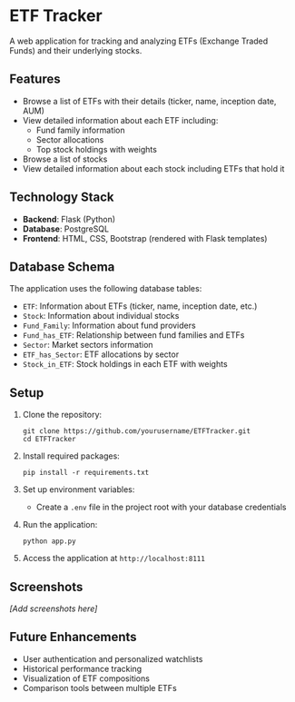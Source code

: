 # ETF Tracker

A web application for tracking and analyzing ETFs (Exchange Traded Funds) and their underlying stocks.

## Features

- Browse a list of ETFs with their details (ticker, name, inception date, AUM)
- View detailed information about each ETF including:
  - Fund family information
  - Sector allocations
  - Top stock holdings with weights
- Browse a list of stocks
- View detailed information about each stock including ETFs that hold it

## Technology Stack

- **Backend**: Flask (Python)
- **Database**: PostgreSQL
- **Frontend**: HTML, CSS, Bootstrap (rendered with Flask templates)

## Database Schema

The application uses the following database tables:
- `ETF`: Information about ETFs (ticker, name, inception date, etc.)
- `Stock`: Information about individual stocks
- `Fund_Family`: Information about fund providers
- `Fund_has_ETF`: Relationship between fund families and ETFs
- `Sector`: Market sectors information
- `ETF_has_Sector`: ETF allocations by sector
- `Stock_in_ETF`: Stock holdings in each ETF with weights

## Setup

1. Clone the repository:
   ```
   git clone https://github.com/yourusername/ETFTracker.git
   cd ETFTracker
   ```

2. Install required packages:
   ```
   pip install -r requirements.txt
   ```

3. Set up environment variables:
   - Create a `.env` file in the project root with your database credentials

4. Run the application:
   ```
   python app.py
   ```

5. Access the application at `http://localhost:8111`

## Screenshots

*[Add screenshots here]*

## Future Enhancements

- User authentication and personalized watchlists
- Historical performance tracking
- Visualization of ETF compositions
- Comparison tools between multiple ETFs 
